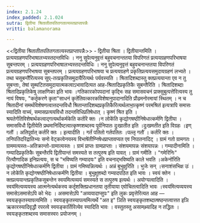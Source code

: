 ```yaml
---
index: 2.1.24
index_padded: 2.1.024
sutra: द्वितीया श्रितातीतपतितगतात्यस्तप्राप्तापन्नैः
vritti: balamanorama

---
```

<<द्वितीया श्रितातीतपतितगतात्यस्तप्राप्तापन्नैः>> - द्वितीया श्रिता । द्वितीयान्तमिति । प्रत्ययग्रहणपरिभाषालभ्यस्तदन्तविधिः । ननु सुपेत्यनुवृत्तं बहुवचनान्ततया विपरिणतं प्रत्ययग्रहणपरिभाषया सुबन्तपरम् । प्रत्ययग्रहणपरिभाषालभ्यस्तदन्तविधिः । ननु सुपेत्यनुवृत्तं बहुवचनान्ततया विपरिणतं प्रत्ययग्रहणपरिभाषया सुबन्तपरम् । प्रत्ययग्रहणपरिभाषया च प्रत्ययग्रहणे प्रकृतिप्रत्ययसमुदायग्रहणं लभ्यते । तथा चसुबन्तै॑रित्यस्य सुप्-तत्प्रकृतिसमुदायैरित्यर्थः पर्यवस्यति । श्रितादिशब्दास्तु क्तप्रत्ययान्ता एव न तु सुबन्ताः, तेषां सुब्घटितसमुदायात्मकत्वाऽभावादित्यत आह-श्रितादिप्रकृतिकैः सुबन्तैरिति । श्रितादिशब्दाः श्रितादिप्रकृतिकेषु लाक्षणिका इति भावः ।गतिकारकोपपदानां कृद्भिः सह समासवचनं प्राक्सुबुत्पत्ते॑रित्यस्य तु नायं विषयः, "कर्तृकरणे कृता"साधनं कृते॑तिवत्कारकविशेषानुपादानादिति प्रौढमनोरमायां स्थितम् । न च श्रितादीनां समर्थविशेषणत्वात्तदन्तविधौ श्रितान्तादिशब्दप्रकृतिकैरित्यर्थलाभा॒त्कृष्णं परमश्रित॑ इत्यत्रापि समासः स्यादिति वाच्यं, समासप्रत्ययविधौ तदन्तविधिप्रतिषेधात् । कृष्णं श्रित इति । श्रयतेर्गतिविशेषार्थकत्वाद्गत्यर्थाकर्मकेति कर्तरि क्तः ।न लोके॑ति कृद्योगषष्ठीनिषेधात्कर्मणि द्वितीया । समासविधौ द्वितीयेति प्रथमानिर्दिष्टत्वात्कृष्णशब्दस्य पूर्वनिपातः दुःखातीत इति ।दुःखमतीत इति विग्रहः ।इण् गतौ॑ । अतिपूर्वात् कर्तरि क्तः । इत्यादीति । गर्तं पतितो गर्तपतितः ।पल्लृ गतौ॑ । कर्तरि क्तः । तनिपतिदरिद्रातिभ्यः सनो वेट्कत्वेनयस्य विभाषे॑तीण्निषेधप्राप्तावप्यत एव निपातनादिट् । ग्रामं गतो ग्रामगतः । ग्राममत्यस्तः-अतिक्रान्तो-ग्रामात्यस्तः । ग्रामं प्राप्तः ग्रामप्राप्ताः । संशयमापन्नः संशयापन्नः । गम्यादीनामिति । गम्यादिप्रकृतिकैः सुबन्तैरपि द्वितीयान्तं समस्यते स तत्पुरुष इति यावत् । ग्रामं गमीति । "गमेरिनिः" रित्यौणादिक इनिप्रत्ययः, स च "भविष्यति गम्यादयः" इति वचनाद्भविष्यति काले भवति ।अकेनो॑रिति कृद्योगषष्ठीनिषेधात्कर्मणि द्वितीया । ग्रामं गमिष्यन्नित्यर्थः । अन्नं बुभुक्षुरिति । भुजेः सन् ।सनाशंसभिक्ष उः॑ ।न लोके॑ति कृद्योगषष्ठीनिषेधात्कर्मणि द्वितीया । बुभुक्षुशब्दो गम्यादपठित इति भावः । स्वयं क्तेन । क्तप्रत्ययान्तप्रकृतिकसुबन्तेन स्वयमित्यव्ययं समस्यते स तत्पुरुष इत्यर्थः । अयोग्यत्वादिति ।स्वय॑मित्यव्ययस्य आत्मनेत्यर्थकस्य कर्तृशक्तिप्रधानतया तृतीयाया एवोचितत्वादिति भावः ।स्वय॑मित्यव्ययस्य समासेऽसमासेऽपि को भेदः  । असमासेऽपि "अव्ययादाप्सुपः" इति लुकः प्रवृत्तेरित्यत आह — स्वयङ्कृतस्यापत्यमिति । स्वयङ्कृतस्यापत्यमित्यर्थे "अत इ" ञिति स्वयङ्कृतशब्दात्षष्ठन्तत्वात्तत इञि ऋकारस्यादिवृद्धौ रपरत्वे स्वयङ्कार्तिरित्येव स्यादिति भावः । वस्तुतस्तु असामथ्र्यादिह न तद्धितः । स्वयङ्कृतशब्दस्य समासस्वरः प्रयोजनम् । 